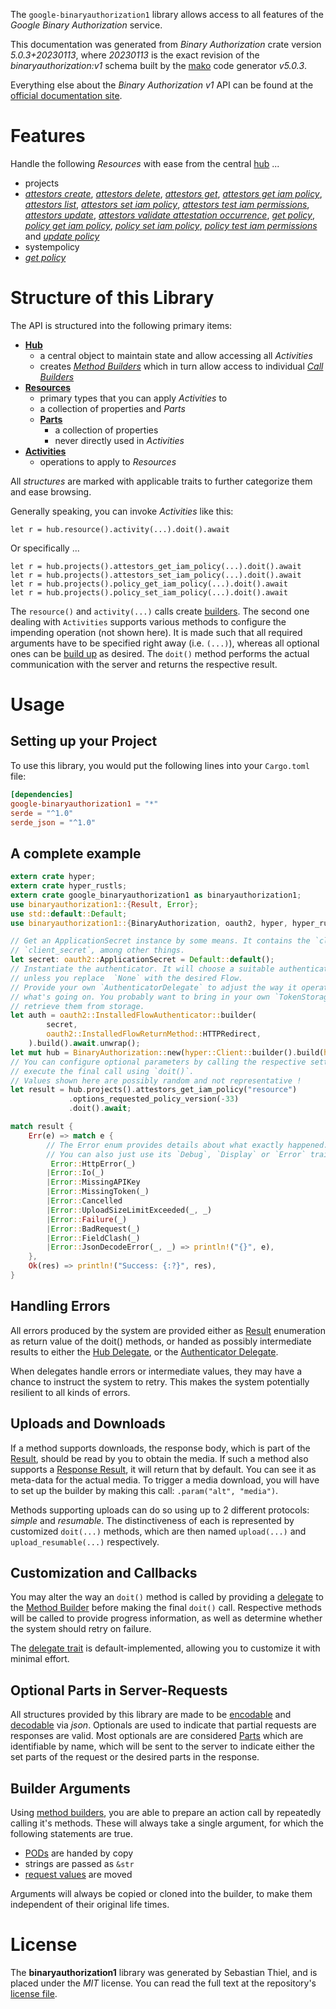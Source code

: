 <!---
DO NOT EDIT !
This file was generated automatically from 'src/generator/templates/api/README.md.mako'
DO NOT EDIT !
-->
The `google-binaryauthorization1` library allows access to all features of the *Google Binary Authorization* service.

This documentation was generated from *Binary Authorization* crate version *5.0.3+20230113*, where *20230113* is the exact revision of the *binaryauthorization:v1* schema built by the [mako](http://www.makotemplates.org/) code generator *v5.0.3*.

Everything else about the *Binary Authorization* *v1* API can be found at the
[official documentation site](https://cloud.google.com/binary-authorization/).
# Features

Handle the following *Resources* with ease from the central [hub](https://docs.rs/google-binaryauthorization1/5.0.3+20230113/google_binaryauthorization1/BinaryAuthorization) ... 

* projects
 * [*attestors create*](https://docs.rs/google-binaryauthorization1/5.0.3+20230113/google_binaryauthorization1/api::ProjectAttestorCreateCall), [*attestors delete*](https://docs.rs/google-binaryauthorization1/5.0.3+20230113/google_binaryauthorization1/api::ProjectAttestorDeleteCall), [*attestors get*](https://docs.rs/google-binaryauthorization1/5.0.3+20230113/google_binaryauthorization1/api::ProjectAttestorGetCall), [*attestors get iam policy*](https://docs.rs/google-binaryauthorization1/5.0.3+20230113/google_binaryauthorization1/api::ProjectAttestorGetIamPolicyCall), [*attestors list*](https://docs.rs/google-binaryauthorization1/5.0.3+20230113/google_binaryauthorization1/api::ProjectAttestorListCall), [*attestors set iam policy*](https://docs.rs/google-binaryauthorization1/5.0.3+20230113/google_binaryauthorization1/api::ProjectAttestorSetIamPolicyCall), [*attestors test iam permissions*](https://docs.rs/google-binaryauthorization1/5.0.3+20230113/google_binaryauthorization1/api::ProjectAttestorTestIamPermissionCall), [*attestors update*](https://docs.rs/google-binaryauthorization1/5.0.3+20230113/google_binaryauthorization1/api::ProjectAttestorUpdateCall), [*attestors validate attestation occurrence*](https://docs.rs/google-binaryauthorization1/5.0.3+20230113/google_binaryauthorization1/api::ProjectAttestorValidateAttestationOccurrenceCall), [*get policy*](https://docs.rs/google-binaryauthorization1/5.0.3+20230113/google_binaryauthorization1/api::ProjectGetPolicyCall), [*policy get iam policy*](https://docs.rs/google-binaryauthorization1/5.0.3+20230113/google_binaryauthorization1/api::ProjectPolicyGetIamPolicyCall), [*policy set iam policy*](https://docs.rs/google-binaryauthorization1/5.0.3+20230113/google_binaryauthorization1/api::ProjectPolicySetIamPolicyCall), [*policy test iam permissions*](https://docs.rs/google-binaryauthorization1/5.0.3+20230113/google_binaryauthorization1/api::ProjectPolicyTestIamPermissionCall) and [*update policy*](https://docs.rs/google-binaryauthorization1/5.0.3+20230113/google_binaryauthorization1/api::ProjectUpdatePolicyCall)
* systempolicy
 * [*get policy*](https://docs.rs/google-binaryauthorization1/5.0.3+20230113/google_binaryauthorization1/api::SystempolicyGetPolicyCall)




# Structure of this Library

The API is structured into the following primary items:

* **[Hub](https://docs.rs/google-binaryauthorization1/5.0.3+20230113/google_binaryauthorization1/BinaryAuthorization)**
    * a central object to maintain state and allow accessing all *Activities*
    * creates [*Method Builders*](https://docs.rs/google-binaryauthorization1/5.0.3+20230113/google_binaryauthorization1/client::MethodsBuilder) which in turn
      allow access to individual [*Call Builders*](https://docs.rs/google-binaryauthorization1/5.0.3+20230113/google_binaryauthorization1/client::CallBuilder)
* **[Resources](https://docs.rs/google-binaryauthorization1/5.0.3+20230113/google_binaryauthorization1/client::Resource)**
    * primary types that you can apply *Activities* to
    * a collection of properties and *Parts*
    * **[Parts](https://docs.rs/google-binaryauthorization1/5.0.3+20230113/google_binaryauthorization1/client::Part)**
        * a collection of properties
        * never directly used in *Activities*
* **[Activities](https://docs.rs/google-binaryauthorization1/5.0.3+20230113/google_binaryauthorization1/client::CallBuilder)**
    * operations to apply to *Resources*

All *structures* are marked with applicable traits to further categorize them and ease browsing.

Generally speaking, you can invoke *Activities* like this:

```Rust,ignore
let r = hub.resource().activity(...).doit().await
```

Or specifically ...

```ignore
let r = hub.projects().attestors_get_iam_policy(...).doit().await
let r = hub.projects().attestors_set_iam_policy(...).doit().await
let r = hub.projects().policy_get_iam_policy(...).doit().await
let r = hub.projects().policy_set_iam_policy(...).doit().await
```

The `resource()` and `activity(...)` calls create [builders][builder-pattern]. The second one dealing with `Activities` 
supports various methods to configure the impending operation (not shown here). It is made such that all required arguments have to be 
specified right away (i.e. `(...)`), whereas all optional ones can be [build up][builder-pattern] as desired.
The `doit()` method performs the actual communication with the server and returns the respective result.

# Usage

## Setting up your Project

To use this library, you would put the following lines into your `Cargo.toml` file:

```toml
[dependencies]
google-binaryauthorization1 = "*"
serde = "^1.0"
serde_json = "^1.0"
```

## A complete example

```Rust
extern crate hyper;
extern crate hyper_rustls;
extern crate google_binaryauthorization1 as binaryauthorization1;
use binaryauthorization1::{Result, Error};
use std::default::Default;
use binaryauthorization1::{BinaryAuthorization, oauth2, hyper, hyper_rustls, chrono, FieldMask};

// Get an ApplicationSecret instance by some means. It contains the `client_id` and 
// `client_secret`, among other things.
let secret: oauth2::ApplicationSecret = Default::default();
// Instantiate the authenticator. It will choose a suitable authentication flow for you, 
// unless you replace  `None` with the desired Flow.
// Provide your own `AuthenticatorDelegate` to adjust the way it operates and get feedback about 
// what's going on. You probably want to bring in your own `TokenStorage` to persist tokens and
// retrieve them from storage.
let auth = oauth2::InstalledFlowAuthenticator::builder(
        secret,
        oauth2::InstalledFlowReturnMethod::HTTPRedirect,
    ).build().await.unwrap();
let mut hub = BinaryAuthorization::new(hyper::Client::builder().build(hyper_rustls::HttpsConnectorBuilder::new().with_native_roots().https_or_http().enable_http1().build()), auth);
// You can configure optional parameters by calling the respective setters at will, and
// execute the final call using `doit()`.
// Values shown here are possibly random and not representative !
let result = hub.projects().attestors_get_iam_policy("resource")
             .options_requested_policy_version(-33)
             .doit().await;

match result {
    Err(e) => match e {
        // The Error enum provides details about what exactly happened.
        // You can also just use its `Debug`, `Display` or `Error` traits
         Error::HttpError(_)
        |Error::Io(_)
        |Error::MissingAPIKey
        |Error::MissingToken(_)
        |Error::Cancelled
        |Error::UploadSizeLimitExceeded(_, _)
        |Error::Failure(_)
        |Error::BadRequest(_)
        |Error::FieldClash(_)
        |Error::JsonDecodeError(_, _) => println!("{}", e),
    },
    Ok(res) => println!("Success: {:?}", res),
}

```
## Handling Errors

All errors produced by the system are provided either as [Result](https://docs.rs/google-binaryauthorization1/5.0.3+20230113/google_binaryauthorization1/client::Result) enumeration as return value of
the doit() methods, or handed as possibly intermediate results to either the 
[Hub Delegate](https://docs.rs/google-binaryauthorization1/5.0.3+20230113/google_binaryauthorization1/client::Delegate), or the [Authenticator Delegate](https://docs.rs/yup-oauth2/*/yup_oauth2/trait.AuthenticatorDelegate.html).

When delegates handle errors or intermediate values, they may have a chance to instruct the system to retry. This 
makes the system potentially resilient to all kinds of errors.

## Uploads and Downloads
If a method supports downloads, the response body, which is part of the [Result](https://docs.rs/google-binaryauthorization1/5.0.3+20230113/google_binaryauthorization1/client::Result), should be
read by you to obtain the media.
If such a method also supports a [Response Result](https://docs.rs/google-binaryauthorization1/5.0.3+20230113/google_binaryauthorization1/client::ResponseResult), it will return that by default.
You can see it as meta-data for the actual media. To trigger a media download, you will have to set up the builder by making
this call: `.param("alt", "media")`.

Methods supporting uploads can do so using up to 2 different protocols: 
*simple* and *resumable*. The distinctiveness of each is represented by customized 
`doit(...)` methods, which are then named `upload(...)` and `upload_resumable(...)` respectively.

## Customization and Callbacks

You may alter the way an `doit()` method is called by providing a [delegate](https://docs.rs/google-binaryauthorization1/5.0.3+20230113/google_binaryauthorization1/client::Delegate) to the 
[Method Builder](https://docs.rs/google-binaryauthorization1/5.0.3+20230113/google_binaryauthorization1/client::CallBuilder) before making the final `doit()` call. 
Respective methods will be called to provide progress information, as well as determine whether the system should 
retry on failure.

The [delegate trait](https://docs.rs/google-binaryauthorization1/5.0.3+20230113/google_binaryauthorization1/client::Delegate) is default-implemented, allowing you to customize it with minimal effort.

## Optional Parts in Server-Requests

All structures provided by this library are made to be [encodable](https://docs.rs/google-binaryauthorization1/5.0.3+20230113/google_binaryauthorization1/client::RequestValue) and 
[decodable](https://docs.rs/google-binaryauthorization1/5.0.3+20230113/google_binaryauthorization1/client::ResponseResult) via *json*. Optionals are used to indicate that partial requests are responses 
are valid.
Most optionals are are considered [Parts](https://docs.rs/google-binaryauthorization1/5.0.3+20230113/google_binaryauthorization1/client::Part) which are identifiable by name, which will be sent to 
the server to indicate either the set parts of the request or the desired parts in the response.

## Builder Arguments

Using [method builders](https://docs.rs/google-binaryauthorization1/5.0.3+20230113/google_binaryauthorization1/client::CallBuilder), you are able to prepare an action call by repeatedly calling it's methods.
These will always take a single argument, for which the following statements are true.

* [PODs][wiki-pod] are handed by copy
* strings are passed as `&str`
* [request values](https://docs.rs/google-binaryauthorization1/5.0.3+20230113/google_binaryauthorization1/client::RequestValue) are moved

Arguments will always be copied or cloned into the builder, to make them independent of their original life times.

[wiki-pod]: http://en.wikipedia.org/wiki/Plain_old_data_structure
[builder-pattern]: http://en.wikipedia.org/wiki/Builder_pattern
[google-go-api]: https://github.com/google/google-api-go-client

# License
The **binaryauthorization1** library was generated by Sebastian Thiel, and is placed 
under the *MIT* license.
You can read the full text at the repository's [license file][repo-license].

[repo-license]: https://github.com/Byron/google-apis-rsblob/main/LICENSE.md

